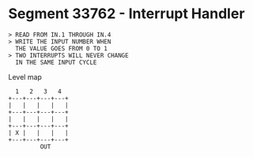 # Segment 33762 - Interrupt Handler

```
> READ FROM IN.1 THROUGH IN.4
> WRITE THE INPUT NUMBER WHEN
  THE VALUE GOES FROM 0 TO 1
> TWO INTERRUPTS WILL NEVER CHANGE
  IN THE SAME INPUT CYCLE
```

Level map

```
  1   2   3   4
+---+---+---+---+
|   |   |   |   |
+---+---+---+---+
|   |   |   |   |
+---+---+---+---+
| X |   |   |   |
+---+---+---+---+
         OUT
```

